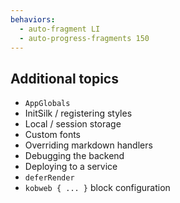 ```yaml
---
behaviors:
  - auto-fragment LI
  - auto-progress-fragments 150
---
```


## Additional topics

* `AppGlobals`
* InitSilk / registering styles
* Local / session storage
* Custom fonts
* Overriding markdown handlers
* Debugging the backend
* Deploying to a service
* `deferRender`
* `kobweb { ... }` block configuration
